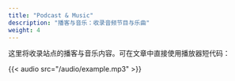 ```yaml
---
title: "Podcast & Music"
description: "播客与音乐：收录音频节目与乐曲"
weight: 4
---
```


这里将收录站点的播客与音乐内容。可在文章中直接使用播放器短代码：

{{< audio src="/audio/example.mp3" >}}



